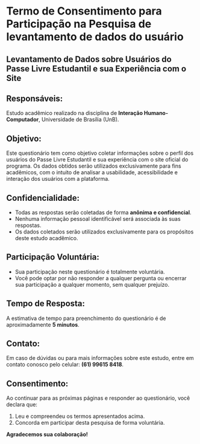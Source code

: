# **Termo de Consentimento para Participação na Pesquisa de levantamento de dados do usuário**

## **Levantamento de Dados sobre Usuários do Passe Livre Estudantil e sua Experiência com o Site**  

## **Responsáveis:**  
Estudo acadêmico realizado na disciplina de **Interação Humano-Computador**, Universidade de Brasília (UnB).  

## **Objetivo:**  
Este questionário tem como objetivo coletar informações sobre o perfil dos usuários do Passe Livre Estudantil e sua experiência com o site oficial do programa. Os dados obtidos serão utilizados exclusivamente para fins acadêmicos, com o intuito de analisar a usabilidade, acessibilidade e interação dos usuários com a plataforma.  

## **Confidencialidade:**  
- Todas as respostas serão coletadas de forma **anônima e confidencial**.  
- Nenhuma informação pessoal identificável será associada às suas respostas.  
- Os dados coletados serão utilizados exclusivamente para os propósitos deste estudo acadêmico.  

## **Participação Voluntária:**  
- Sua participação neste questionário é totalmente voluntária.  
- Você pode optar por não responder a qualquer pergunta ou encerrar sua participação a qualquer momento, sem qualquer prejuízo.  

## **Tempo de Resposta:**  
A estimativa de tempo para preenchimento do questionário é de aproximadamente **5 minutos**.  

## **Contato:**  
Em caso de dúvidas ou para mais informações sobre este estudo, entre em contato conosco pelo celular: **(61) 99615 8418**.  

## **Consentimento:**  
Ao continuar para as próximas páginas e responder ao questionário, você declara que:  
1. Leu e compreendeu os termos apresentados acima.  
2. Concorda em participar desta pesquisa de forma voluntária.  

**Agradecemos sua colaboração!**
